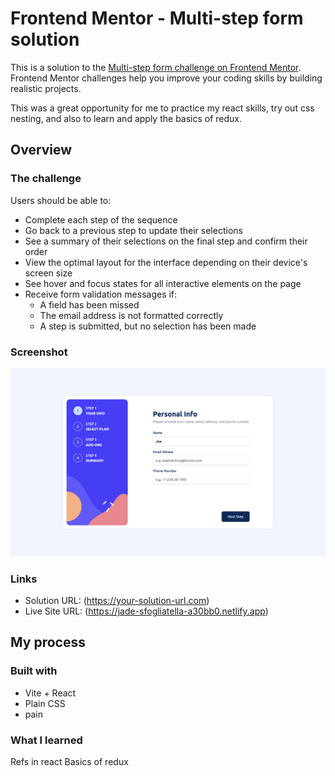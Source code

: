 # Frontend Mentor - Multi-step form solution

This is a solution to the [Multi-step form challenge on Frontend Mentor](https://www.frontendmentor.io/challenges/multistep-form-YVAnSdqQBJ). Frontend Mentor challenges help you improve your coding skills by building realistic projects.

This was a great opportunity for me to practice my react skills, try out css nesting, and also to learn and apply the basics of redux.

## Overview

### The challenge

Users should be able to:

- Complete each step of the sequence
- Go back to a previous step to update their selections
- See a summary of their selections on the final step and confirm their order
- View the optimal layout for the interface depending on their device's screen size
- See hover and focus states for all interactive elements on the page
- Receive form validation messages if:
  - A field has been missed
  - The email address is not formatted correctly
  - A step is submitted, but no selection has been made

### Screenshot

![](./screenshot.png)

### Links

- Solution URL: (https://your-solution-url.com)
- Live Site URL: (https://jade-sfogliatella-a30bb0.netlify.app)

## My process

### Built with

- Vite + React
- Plain CSS
- pain

### What I learned

Refs in react
Basics of redux
